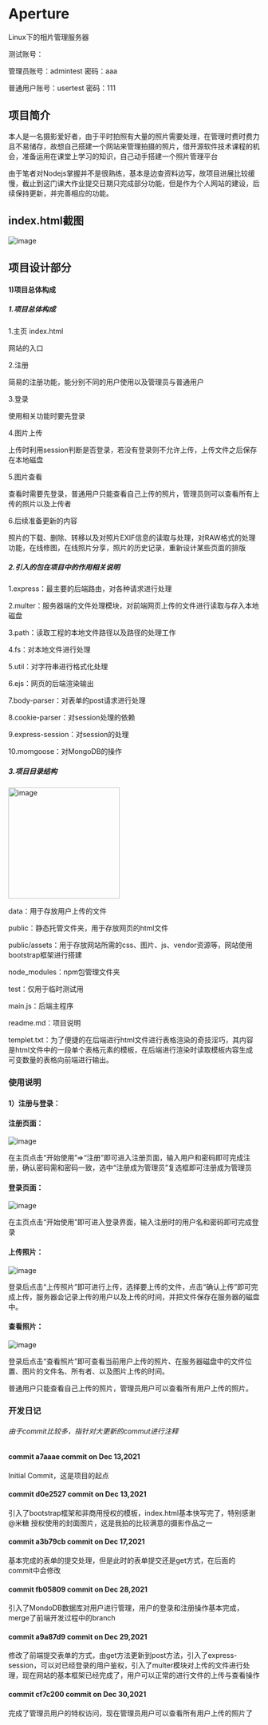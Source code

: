 # Aperture
Linux下的相片管理服务器

测试账号：

管理员账号：admintest 密码：aaa

普通用户账号：usertest 密码：111
## 项目简介
本人是一名摄影爱好者，由于平时拍照有大量的照片需要处理，在管理时费时费力且不易储存，故想自己搭建一个网站来管理拍摄的照片，借开源软件技术课程的机会，准备运用在课堂上学习的知识，自己动手搭建一个照片管理平台

由于笔者对Nodejs掌握并不是很熟练，基本是边查资料边写，故项目进展比较缓慢，截止到这门课大作业提交日期只完成部分功能，但是作为个人网站的建设，后续保持更新，并完善相应的功能。
## index.html截图
![image](https://user-images.githubusercontent.com/75354411/147740353-18274052-77d1-4850-a067-eac65c38b963.png)

## 项目设计部分
#### 1)项目总体构成
##### 1.项目总体构成
1.主页 index.html

网站的入口

2.注册

简易的注册功能，能分别不同的用户使用以及管理员与普通用户

3.登录

使用相关功能时要先登录

4.图片上传

上传时利用session判断是否登录，若没有登录则不允许上传，上传文件之后保存在本地磁盘

5.图片查看

查看时需要先登录，普通用户只能查看自己上传的照片，管理员则可以查看所有上传的照片以及上传者

6.后续准备更新的内容

照片的下载、删除、转移以及对照片EXIF信息的读取与处理，对RAW格式的处理功能，在线修图，在线照片分享，照片的历史记录，重新设计某些页面的排版
##### 2.引入的包在项目中的作用相关说明
1.express：最主要的后端路由，对各种请求进行处理

2.multer：服务器端的文件处理模块，对前端网页上传的文件进行读取与存入本地磁盘

3.path：读取工程的本地文件路径以及路径的处理工作

4.fs：对本地文件进行处理

5.util：对字符串进行格式化处理

6.ejs：网页的后端渲染输出

7.body-parser：对表单的post请求进行处理

8.cookie-parser：对session处理的依赖

9.express-session：对session的处理

10.momgoose：对MongoDB的操作
##### 3.项目目录结构
<img width="223" alt="image" src="https://user-images.githubusercontent.com/75354411/147741405-1f5d6045-2efc-41aa-a8be-69ef6df4bdd0.png">

data：用于存放用户上传的文件

public：静态托管文件夹，用于存放网页的html文件

public/assets：用于存放网站所需的css、图片、js、vendor资源等，网站使用bootstrap框架进行搭建

node_modules：npm包管理文件夹

test：仅用于临时测试用

main.js：后端主程序

readme.md：项目说明

templet.txt：为了便捷的在后端进行html文件进行表格渲染的奇技淫巧，其内容是html文件中的一段单个表格元素的模板，在后端进行渲染时读取模板内容生成可变数量的表格向前端进行输出。

### 使用说明
#### 1）注册与登录：

#### 注册页面：

![image](https://user-images.githubusercontent.com/75354411/147748918-4a98f371-79c1-4ac2-9956-7b969b816ca1.png)

在主页点击“开始使用”=>“注册”即可进入注册页面，输入用户和密码即可完成注册，确认密码需和密码一致，选中“注册成为管理员”复选框即可注册成为管理员

#### 登录页面：

![image](https://user-images.githubusercontent.com/75354411/147749202-d8a9aa63-db92-41c1-b2c8-3dd6bc86d0db.png)

在主页点击“开始使用”即可进入登录界面，输入注册时的用户名和密码即可完成登录

#### 上传照片：

![image](https://user-images.githubusercontent.com/75354411/147749505-2465a152-dc94-4250-bc38-2cee037d93b1.png)

登录后点击“上传照片”即可进行上传，选择要上传的文件，点击“确认上传”即可完成上传，服务器会记录上传的用户以及上传的时间，并把文件保存在服务器的磁盘中。

#### 查看照片：

![image](https://user-images.githubusercontent.com/75354411/147749671-baf2304a-e9fa-4c5d-bc23-330a8db97cde.png)

登录后点击“查看照片”即可查看当前用户上传的照片、在服务器磁盘中的文件位置、图片的文件名、所有者、以及图片上传的时间。

普通用户只能查看自己上传的照片，管理员用户可以查看所有用户上传的照片。

### 开发日记
###### 由于commit比较多，指针对大更新的commut进行注释
#### commit a7aaae commit on Dec 13,2021
Initial Commit，这是项目的起点
#### commit d0e2527 commit on Dec 13,2021
引入了bootstrap框架和非商用授权的模板，index.html基本快写完了，特别感谢 @米糖 授权使用的封面图片，这是我拍的比较满意的摄影作品之一
#### commit a3b79cb commit on Dec 17,2021
基本完成的表单的提交处理，但是此时的表单提交还是get方式，在后面的commit中会修改
#### commit fb05809 commit on Dec 28,2021
引入了MondoDB数据库对用户进行管理，用户的登录和注册操作基本完成，merge了前端开发过程中的branch
#### commit a9a87d9 commit on Dec 29,2021
修改了前端提交表单的方式，由get方法更新到post方法，引入了express-session，可以对已经登录的用户鉴权，引入了multer模块对上传的文件进行处理，现在网站的基本框架已经完成了，用户可以正常的进行文件的上传与查看操作
#### commit cf7c200 commit on Dec 30,2021
完成了管理员用户的特权访问，现在管理员用户可以查看所有用户上传的照片了
